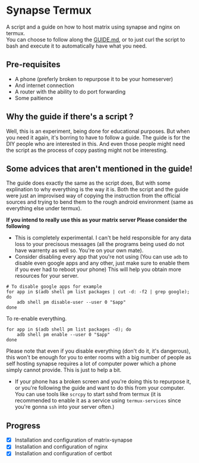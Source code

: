 # Synapse Termux
A script and a guide on how to host matrix using synapse and nginx on termux.  
You can choose to follow along the [GUIDE.md](/GUIDE.md), or to just curl the script to bash and execute it to automatically have what you need.

## Pre-requisites
* A phone (preferly broken to repurpose it to be your homeserver)
* And internet connection
* A router with the ability to do port forwarding
* Some paitience

## Why the guide if there's a script ?
Well, this is an experiment, being done for educational purposes. But when you need it again, it's borring to have to follow a guide. The guide is for the DIY people who are interested in this. And even those people might need the script as the process of copy pasting might not be interesting.

## Some advices that aren't mentioned in the guide!
The guide does exactly the same as the script does, But with some explination to why everything is the way it is. Both the script and the guide were just an improvised way of copying the instruction from the official sources and trying to bend them to the rough android environment (same as everything else under termux).  

**If you intend to really use this as your matrix server Please consider the following**
* This is completely experimental. I can't be held responsible for any data loss to your precisous messages (all the programs being used do not have warrenty as well so. You're on your own mate).
* Consider disabling every app that you're not using (You can use `adb` to disable even google apps and any other, just make sure to enable them if you ever had to reboot your phone) This will help you obtain more resources for your server.
```
# To disable google apps for example
for app in $(adb shell pm list packages | cut -d: -f2 | grep google); do
	adb shell pm disable-user --user 0 "$app"
done
```
To re-enable everything.
```
for app in $(adb shell pm list packages -d); do
	adb shell pm enable --user 0 "$app"
done
```
Please note that even if you disable everything (don't do it, it's dangerous), this won't be enough for you to enter rooms with a big number of people as self hosting synapse requires a lot of computer power which a phone simply cannot provide. This is just to help a bit.
* If your phone has a broken screen and you're doing this to repurpose it, or you're following the guide and want to do this from your computer. You can use tools like `scrcpy` to start sshd from termux (it is recommended to enable it as a service using `termux-services` since you're gonna `ssh` into your server often.)

## Progress
- [X] Installation and configuration of matrix-synapse
- [X] Installation and configuration of nginx
- [X] Installation and configuration of certbot
